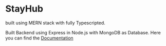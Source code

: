 # StayHub

built using MERN stack with fully Typescripted.

Built Backend using Express in Node.js with MongoDB as Database. Here you can find the [Documentation](https://documenter.getpostman.com/view/25578318/2s93RUvsMi)
